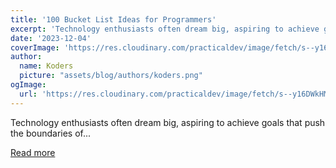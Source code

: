 ```yaml
---
title: '100 Bucket List Ideas for Programmers'
excerpt: 'Technology enthusiasts often dream big, aspiring to achieve goals that push the boundaries of...'
date: '2023-12-04'
coverImage: 'https://res.cloudinary.com/practicaldev/image/fetch/s--y16DWkHM--/c_imagga_scale,f_auto,fl_progressive,h_420,q_auto,w_1000/https://dev-to-uploads.s3.amazonaws.com/uploads/articles/9a46a684eivfmymqanth.png'
author:
  name: Koders
  picture: "assets/blog/authors/koders.png"
ogImage:
  url: 'https://res.cloudinary.com/practicaldev/image/fetch/s--y16DWkHM--/c_imagga_scale,f_auto,fl_progressive,h_420,q_auto,w_1000/https://dev-to-uploads.s3.amazonaws.com/uploads/articles/9a46a684eivfmymqanth.png'
---
```


Technology enthusiasts often dream big, aspiring to achieve goals that push the boundaries of...

[Read more](https://dev.to/syki/100-bucket-list-ideas-for-programmers-506m)
